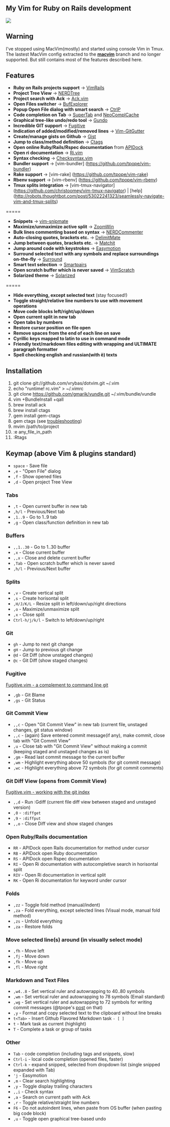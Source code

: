 ## My Vim for Ruby on Rails development
![](http://f.cl.ly/items/1i2S0x1S060D3m2d2A3M/Screenshot_6_19_13_7_25_PM.png)

## Warning ##
I've stopped using MacVim(mostly) and started using console Vim in Tmux.
The lastest MacVim config extracted to the
[**macvim**](https://github.com/vrybas/dotvim/tree/macvim) branch and no
longer supported. But still contains most of the features described here.

## Features ##
   * **Ruby on Rails projects support** → [VimRails](http://github.com/tpope/vim-rails)
   * **Project Tree View** → [NERDTree](http://github.com/scrooloose/nerdtree)
   * **Project search with Ack** → [Ack.vim](http://github.com/mileszs/ack.vim)
   * **Open Files switcher** → [BufExplorer](http://github.com/vim-scripts/bufexplorer.zip)
   * **Popup Open File dialog with smart search** → [CtrlP](https://github.com/kien/ctrlp.vim)
   * **Code completion on Tab** → [SuperTab](http://github.com/ervandew/supertab) and [NeoComplCache](http://github.com/Shougo/neocomplcache.vim)
   * **Graphical tree-like undo/redo tool** → [Gundo](http://github.com/sjl/gundo.vim)
   * **Incredible GIT support** → [Fugitive](http://github.com/tpope/vim-fugitive)
   * **Indication of added/modified/removed lines** → [Vim-GitGutter](https://github.com/airblade/vim-gitgutter)
   * **Create/manage gists on Github** → [Gist](http://github.com/mattn/gist-vim)
   * **Jump to class/method definition** → [Ctags](http://ctags.sourceforge.net)
   * **Open online Ruby/Rails/Rspec documentation** from [APIDock](http://apidock.com)
   * **Open ri documentation** → [Ri.vim](https://github.com/danchoi/ri.vim)
   * **Syntax checking** → [Checksyntax.vim](https://github.com/tomtom/checksyntax_vim)
   * **Bundler support** → [vim-bundler] (https://github.com/tpope/vim-bundler)
   * **Rake support** → [vim-rake] (https://github.com/tpope/vim-rake)
   * **Rbenv support** → [vim-rbenv] (https://github.com/tpope/vim-rbenv)
   * **Tmux splits integration** → [vim-tmux-navigator] (https://github.com/christoomey/vim-tmux-navigator) | [help] (http://robots.thoughtbot.com/post/53022241323/seamlessly-navigate-vim-and-tmux-splits)

=====
   * **Snippets** → [vim-snipmate](http://github.com/garbas/vim-snipmate)
   * **Maximize/unmaximize active split** → [ZoomWin](http://github.com/vim-scripts/ZoomWin)
   * **Bulk lines commenting based on syntax** → [NERDCommenter](http://github.com/scrooloose/nerdcommenter)
   * **Auto-closing quotes, brackets etc.** → [DelimitMate](http://github.com/vim-scripts/delimitMate.vim)
   * **Jump between quotes, brackets etc.** → [Matchit](http://github.com/tsaleh/vim-matchit)
   * **Jump around code with keystrokes** → [Easymotion](http://github.com/Lokaltog/vim-easymotion)
   * **Surround selected text with any symbols and replace surroundings on-the-fly** → [Surround](http://github.com/tpope/vim-surround)
   * **Smart text selection** → [Smartpairs](https://github.com/gorkunov/smartpairs.vim)
   * **Open scratch buffer which is never saved** → [VimScratch](http://github.com/duff/vim-scratch)
   * **Solarized theme** → [Solarized](http://github.com/altercation/vim-colors-solarized)

=====
   * **Hide everything, except selected text** (stay focused!)
   * **Toggle straight/relative line numbers to use with movement operations**
   * **Move code blocks left/right/up/down**
   * **Open current split in new tab**
   * **Open tabs by numbers**
   * **Restore cursor position on file open**
   * **Remove spaces from the end of each line on save**
   * **Cyrillic keys mapped to latin to use in command mode**
   * **Friendly text/markdown files editing with wrapping and ULTIMATE paragraph formatter**
   * **Spell checking english and russian(with ё) texts**

## Installation ##
   1. git clone git://github.com/vrybas/dotvim.git ~/.vim
   2. echo "runtime! rc.vim" > ~/.vimrc
   3. git clone https://github.com/gmarik/vundle.git ~/.vim/bundle/vundle
   4. vim +BundleInstall +qall
   5. brew install ack
   6. brew install ctags
   7. gem install gem-ctags
   8. gem ctags (see [troubleshooting](https://github.com/tpope/gem-ctags#troubleshooting))
   9. mvim /path/to/project
   10. :e any_file_in_path
   11. :Rtags

## Keymap (above Vim & plugins standard) ##

* `space` -  Save file
* `,e` - "Open File" dialog
* `,f` - Show opened files
* `,d` - Open project Tree View

### Tabs
* `,t` - Open current buffer in new tab
* `,h/l` - Previous/Next tab
* `,1..9` - Go to 1..9 tab
* `,g` - Open class/function definition in new tab

### Buffers
* `,,1..30` - Go to 1..30 buffer
* `,x` - Close current buffer
* `,,x` - Close and delete current buffer
* `,Tab` - Open scratch buffer which is never saved
* `,h/l` - Previous/Next buffer

### Splits
* `,v` - Create vertical split
* `,s` - Create horisontal split
* `,H/J/K/L` - Resize split in left/down/up/right directions
* `,o` - Maximize/unmaximize split
* `,x` - Close split
* `Ctrl-h/j/k/l` - Switch to left/down/up/right

### Git
* `gh` - Jump to next git change
* `gH` - Jump to previous git change
* `@d` - Git Diff (show unstaged changes)
* `@c` - Git Diff (show staged changes)

### Fugitive
[Fugitive.vim - a complement to command line git](http://vimcasts.org/episodes/fugitive-vim---a-complement-to-command-line-git/)

* `,gb` - Git Blame
* `,gs` - Git Status

### Git Commit View
* `,,c` - Open "Git Commit View" in new tab (current file, unstaged changes, git
  status window)
* `,,c` - (again) Save entered commit message(if any), make commit, close tab
  with "Git Commit View"
* `,u` - Close tab with "Git Commit View" without making a commit (keeping
  staged and unstaged changes as is)
* `,gm` - Read last commit message to the current buffer
* `,wm` - Highlight everything above 50 symbols (for git commit message)
* `,wc` - Highlight everything above 72 symbols (for git commit comments)

### Git Diff View (opens from Commit View)
[Fugitive.vim - working with the git index](http://vimcasts.org/episodes/fugitive-vim-working-with-the-git-index/)

* `,,d` - Run :Gdiff (current file diff view between staged and unstaged version)
* `,0`  - `:diffget`
* `,9`  - `:diffput`
* `,,o` - Close Diff view and show staged changes

### Open Ruby/Rails documentation
* `RR` - APIDock open Rails documentation for method under cursor
* `RB` - APIDock open Ruby documentation
* `RS` - APIDock open Rspec documentation
* `RI` - Open Ri documentation with autocompletive search in horisontal split
* `RIV` - Open Ri documentation in vertical split
* `RK` - Open Ri documentation for keyword under cursor

### Folds
* `,zz` - Toggle fold method (manual/indent)
* `,za` - Fold everything, except selected lines (Visual mode, manual fold method)
* `,zs` - Unfold everything
* `,za` - Restore folds

### Move selected line(s) around (in visually select mode)
* `,fh` - Move left
* `,fj` - Move down
* `,fk` - Move up
* `,fl` - Move right

### Markdown and Text Files
* `,w4..8` - Set vertical ruler and autowrapping to 40..80 symbols
* `,wm`  - Set vertical ruler and autowrapping to 78 symbols (Email standard)
* `,wg`  - Set vertical ruler and autowrapping to 72 symbols for writing commit messages (@tpope's [post](http://tbaggery.com/2008/04/19/a-note-about-git-commit-messages.html) on that)
* `,y` - Format and copy selected text to the clipboard without line breaks
* `t<Tab>` - Insert Github Flavored Markdown task `- [ ]`
* `t` - Mark task as current (highlight)
* `T` - Complete a task or group of tasks

### Other
* `Tab` - code completion (including tags and snippets, slow)
* `Ctrl-i` - local code completion (opened files, faster)
* `Ctrl-k` - expand snipped, selected from dropdown list (single snipped expanded with Tab)
* `'j`  - Easymotion
* `,m`  - Clear search highlighting
* `,y`  - Toggle display trailing characters
* `,,i` - Check syntax
* `,a`  - Search on current path with Ack
* `,r`  - Toggle relative/straight line numbers
* `F6`  - Do not autoindent lines, when paste from OS buffer (when pasting big code block)
* `,u`  - Toggle open graphical tree-based undo

